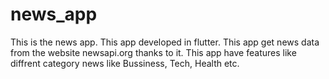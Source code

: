 # news_app
This is the news app. This app developed in flutter. This app get news data from the website newsapi.org thanks to it. This app have features like diffrent category news like Bussiness, Tech, Health etc.
